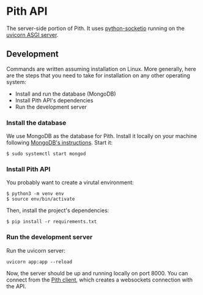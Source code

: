 # Pith API

The server-side portion of Pith. It uses [python-socketio](https://python-socketio.readthedocs.io/en/latest/index.html) running on the [uvicorn ASGI server](https://www.uvicorn.org/).

## Development

Commands are written assuming installation on Linux. More generally, here are the steps that you need to take for installation on any other operating system:

-   Install and run the database (MongoDB)
-   Install Pith API's dependencies
-   Run the development server

### Install the database

We use MongoDB as the database for Pith. Install it locally on your machine following [MongoDB's instructions](https://docs.mongodb.com/manual/installation/). Start it:

```
$ sudo systemctl start mongod
```

### Install Pith API

You probably want to create a virutal environment:

```
$ python3 -m venv env
$ source env/bin/activate
```

Then, install the project's dependencies:

```
$ pip install -r requirements.txt
```

### Run the development server

Run the uvicorn server:

```
uvicorn app:app --reload
```

Now, the server should be up and running locally on port 8000. You can connect from the [Pith client](https://github.com/rainflame/pith-client), which creates a websockets connection with the API.
